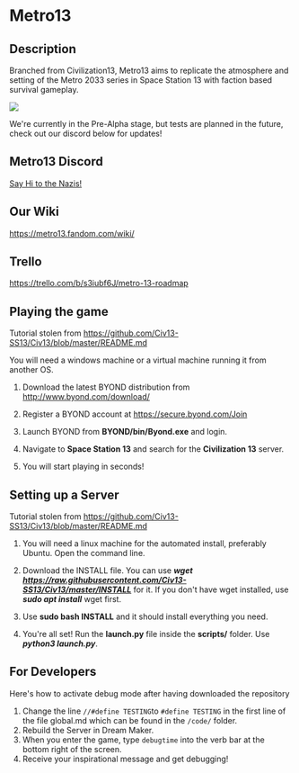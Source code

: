 # Metro13

## Description

Branched from Civilization13, Metro13 aims to replicate the atmosphere and setting of the Metro 2033 series in Space Station 13 with faction based survival gameplay.

<kbd>
 <img src="https://i.imgur.com/LMYske3.png">
</kbd>

We're currently in the Pre-Alpha stage, but tests are planned in the future, check out our discord below for updates!

## Metro13 Discord
[Say Hi to the Nazis!](https://discord.gg/hBEtg4x)


## Our Wiki
https://metro13.fandom.com/wiki/


## Trello
https://trello.com/b/s3iubf6J/metro-13-roadmap


## Playing the game
Tutorial stolen from https://github.com/Civ13-SS13/Civ13/blob/master/README.md

You will need a windows machine or a virtual machine running it from another OS.

1. Download the latest BYOND distribution from http://www.byond.com/download/

2. Register a BYOND account at https://secure.byond.com/Join

3. Launch BYOND from **BYOND/bin/Byond.exe** and login.

4. Navigate to **Space Station 13** and search for the **Civilization 13** server.

5. You will start playing in seconds!


## Setting up a Server
Tutorial stolen from https://github.com/Civ13-SS13/Civ13/blob/master/README.md

1. You will need a linux machine for the automated install, preferably Ubuntu. Open the command line.
 
 2. Download the INSTALL file. You can use ***wget https://raw.githubusercontent.com/Civ13-SS13/Civ13/master/INSTALL*** for it. If you don't have wget installed, use ***sudo apt install*** wget first.
 
 3. Use **sudo bash INSTALL** and it should install everything you need.
 
 7. You're all set! Run the **launch.py** file inside the **scripts/** folder. Use ***python3 launch.py***.
 
 
 ## For Developers
 Here's how to activate debug mode after having downloaded the repository
 1. Change the line ``//#define TESTING``to ``#define TESTING`` in the first line of the file global.md which can be found in the ``/code/`` folder.
2. Rebuild the Server in Dream Maker.
3. When you enter the game, type ``debugtime`` into the verb bar at the bottom right of the screen.
4. Receive your inspirational message and get debugging!
